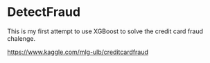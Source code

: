 # DetectFraud
This is my first attempt to use XGBoost to solve the credit card fraud chalenge. 

https://www.kaggle.com/mlg-ulb/creditcardfraud
